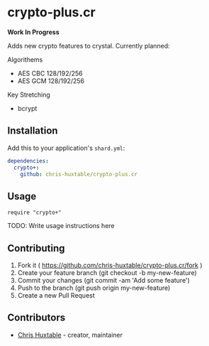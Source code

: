 # crypto-plus.cr

**Work In Progress**

Adds new crypto features to crystal. Currently planned:

Algorithems
- AES CBC 128/192/256
- AES GCM 128/192/256

Key Stretching
- bcrypt


## Installation

Add this to your application's `shard.yml`:

```yaml
dependencies:
  crypto+:
    github: chris-huxtable/crypto-plus.cr
```


## Usage

```crystal
require "crypto+"
```

TODO: Write usage instructions here


## Contributing

1. Fork it ( https://github.com/chris-huxtable/crypto-plus.cr/fork )
2. Create your feature branch (git checkout -b my-new-feature)
3. Commit your changes (git commit -am 'Add some feature')
4. Push to the branch (git push origin my-new-feature)
5. Create a new Pull Request


## Contributors

- [Chris Huxtable](https://github.com/chris-huxtable) - creator, maintainer
